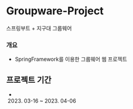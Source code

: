 # Groupware-Project 
스프링부트 + 지구대 그룹웨어

### 개요
- SpringFramework를 이용한 그룹웨어 웹 프로젝트

## 프로젝트 기간
- 2023. 03-16 ~ 2023. 04-06




